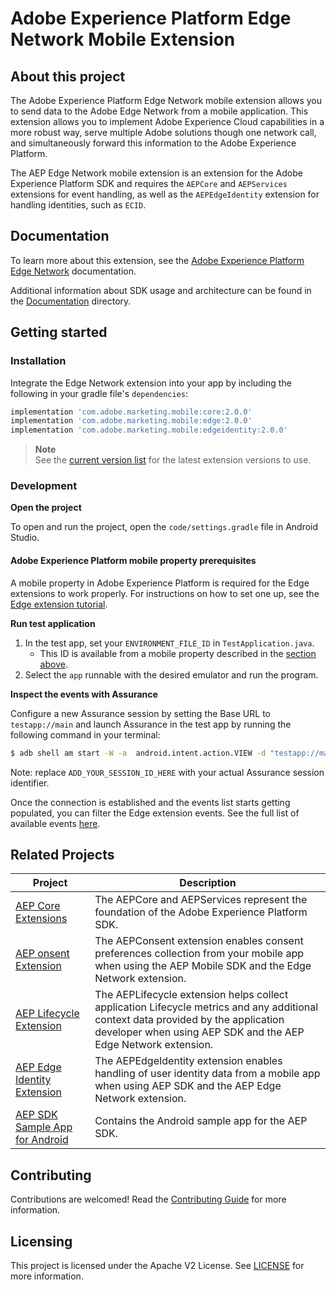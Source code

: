# Adobe Experience Platform Edge Network Mobile Extension


## About this project

The Adobe Experience Platform Edge Network mobile extension allows you to send data to the Adobe  Edge Network from a mobile application. This extension allows you to implement Adobe Experience Cloud capabilities in a more robust way, serve multiple Adobe solutions though one network call, and simultaneously forward this information to the Adobe Experience Platform.

The AEP Edge Network mobile extension is an extension for the Adobe Experience Platform SDK and requires the `AEPCore` and `AEPServices` extensions for event handling, as well as the `AEPEdgeIdentity` extension for handling identities, such as `ECID`.

## Documentation

To learn more about this extension, see the [Adobe Experience Platform Edge Network](https://developer.adobe.com/client-sdks/documentation/edge-network/) documentation.

Additional information about SDK usage and architecture can be found in the [Documentation](Documentation) directory.

## Getting started
### Installation

Integrate the Edge Network extension into your app by including the following in your gradle file's `dependencies`:

```gradle
implementation 'com.adobe.marketing.mobile:core:2.0.0'
implementation 'com.adobe.marketing.mobile:edge:2.0.0'
implementation 'com.adobe.marketing.mobile:edgeidentity:2.0.0'
```
> **Note**  
> See the [current version list](https://developer.adobe.com/client-sdks/documentation/current-sdk-versions) for the latest extension versions to use.

### Development

**Open the project**

To open and run the project, open the `code/settings.gradle` file in Android Studio.

#### Adobe Experience Platform mobile property prerequisites

A mobile property in Adobe Experience Platform is required for the Edge extensions to work properly. For instructions on how to set one up, see the [Edge extension tutorial](Documentation/Tutorials/edge-send-event-tutorial.md).

**Run test application**

1. In the test app, set your `ENVIRONMENT_FILE_ID` in `TestApplication.java`.
   * This ID is available from a mobile property described in the [section above](#adobe-experience-platform-mobile-property-prerequisites).
2. Select the `app` runnable with the desired emulator and run the program.

**Inspect the events with Assurance**

Configure a new Assurance session by setting the Base URL to `testapp://main` and launch Assurance in the test app by running the following command in your terminal:

```bash
$ adb shell am start -W -a  android.intent.action.VIEW -d "testapp://main?adb_validation_sessionid=ADD_YOUR_SESSION_ID_HERE" com.adobe.marketing.edgetestapp
```

Note: replace `ADD_YOUR_SESSION_ID_HERE` with your actual Assurance session identifier.

Once the connection is established and the events list starts getting populated, you can filter the Edge extension events. See the full list of available events [here](https://developer.adobe.com/client-sdks/documentation/edge-network/validation/).

## Related Projects

| Project                                                                              | Description                                                  |
| ------------------------------------------------------------------------------------ | ------------------------------------------------------------ |
| [AEP Core Extensions](https://github.com/adobe/aepsdk-core-android)                       | The AEPCore and AEPServices represent the foundation of the Adobe Experience Platform SDK. |
| [AEP onsent Extension](https://github.com/adobe/aepsdk-edgeconsent-android)              | The AEPConsent extension enables consent preferences collection from your mobile app when using the AEP Mobile SDK and the Edge Network extension. |
| [AEP Lifecycle Extension](https://github.com/adobe/aepsdk-core-android)                   | The AEPLifecycle extension helps collect application Lifecycle metrics and any additional context data provided by the application developer when using AEP SDK and the AEP Edge Network extension. |
| [AEP Edge Identity Extension](https://github.com/adobe/aepsdk-edgeidentity-android)        | The AEPEdgeIdentity extension enables handling of user identity data from a mobile app when using AEP SDK and the AEP Edge Network extension. |
| [AEP SDK Sample App for Android](https://github.com/adobe/aepsdk-sample-app-android) | Contains the Android sample app for the AEP SDK.                 |

## Contributing

Contributions are welcomed! Read the [Contributing Guide](./.github/CONTRIBUTING.md) for more information.

## Licensing

This project is licensed under the Apache V2 License. See [LICENSE](LICENSE) for more information.
